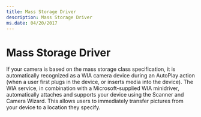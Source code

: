 ```yaml
---
title: Mass Storage Driver
description: Mass Storage Driver
ms.date: 04/20/2017
---
```


# Mass Storage Driver





If your camera is based on the mass storage class specification, it is automatically recognized as a WIA camera device during an AutoPlay action (when a user first plugs in the device, or inserts media into the device). The WIA service, in combination with a Microsoft-supplied WIA minidriver, automatically attaches and supports your device using the Scanner and Camera Wizard. This allows users to immediately transfer pictures from your device to a location they specify.

 

 




